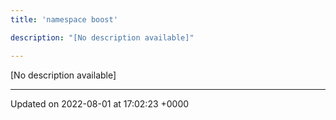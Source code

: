 ```yaml
---
title: 'namespace boost'

description: "[No description available]"

---
```







[No description available]






-------------------------------

Updated on 2022-08-01 at 17:02:23 +0000